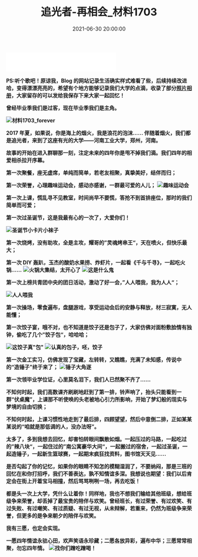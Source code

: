 ﻿---
title: 追光者-再相会_材料1703
type: 'tags'
cover: /img/pexels-sabeel-ahammed-68357.jpg
top_img: /img/pexels-sabeel-ahammed-68357.jpg
categories: ['大学往事&毕业季']
date: 2021-06-30 20:00:00
---

<iframe frameborder="no" border="0" marginwidth="0" marginheight="0" width=298 height=52 src="//music.163.com/outchain/player?type=2&id=1392908905&auto=1&height=32"></iframe>

**PS:听个歌吧！原谅我，Blog 的网站记录生活确实样式难看了些，后续持续改进哈，变得漂漂亮亮的，希望有个地方能够记录我们大学的点滴，收录了部分[照片相册](https://rainux.top/Gallery/)，大家留存的可以发给我保存下来大家一起回忆！**

**曾经毕业季我们是过客，现在毕业季我们是主角。**

**![材料1703_forever](https://img-blog.csdnimg.cn/20210618202100839.jpg?x-oss-process=image/watermark,type_ZmFuZ3poZW5naGVpdGk,shadow_10,text_aHR0cHM6Ly9ibG9nLmNzZG4ubmV0L3dlaXhpbl80OTkxODY1Nw==,size_16,color_FFFFFF,t_70)**

**2017 年夏，如果说，你是海上的烟火，我是浪花的泡沫...... 伴随着烟火，我们都是追光者，来到了这座有光的大学——河南工业大学，郑州，河南。**

**故事的开始在进入群聊那一刻，注定未来的四年你是甩不掉我们滴。我们四年的相爱相杀拉开序幕。**

**第一次聚餐，座无虚席，单纯而简单，若老友相聚，真挚美好，结伴而归；**

**第一次荣誉，心理趣味运动会，感动亦感谢，一群最可爱的人儿；**
**![趣味运动会](https://img-blog.csdnimg.cn/20210618202213188.jpg?x-oss-process=image/watermark,type_ZmFuZ3poZW5naGVpdGk,shadow_10,text_aHR0cHM6Ly9ibG9nLmNzZG4ubmV0L3dlaXhpbl80OTkxODY1Nw==,size_16,color_FFFFFF,t_70)**

**第一次上课，慌乱寻不见教室，时间尚早不要慌，答抢不到首排座位，那时的我们简单而可爱；**

**第一次过圣诞节，这是我最有心的一次了，大爱你们！**

**![圣诞节小卡片小袜子](https://7.dusays.com/2021/06/22/cd7992d632323.jpg)**

**第一次烧烤，没有助攻，全是主攻，耀哥的”灵魂烤串王“，天在喷火，但快乐最大；**

**第一次 DIY 轰趴，玉杰的酸奶水果捞、炸虾片，一起看《千与千寻》，一起吃火锅......**
**![火锅大集结，太开心了](https://img-blog.csdnimg.cn/20210618203637116.jpg?x-oss-process=image/watermark,type_ZmFuZ3poZW5naGVpdGk,shadow_10,text_aHR0cHM6Ly9ibG9nLmNzZG4ubmV0L3dlaXhpbl80OTkxODY1Nw==,size_16,color_FFFFFF,t_70)**
**![这是什么鬼](https://7.dusays.com/2021/06/21/f66f2275755ae.jpg)**

**第一次上榜共青团中央的团日活动，激动了好一会，”人人喂我，我为人人“；**

**![人人喂我](https://img-blog.csdnimg.cn/20210618202755539.jpg?x-oss-process=image/watermark,type_ZmFuZ3poZW5naGVpdGk,shadow_10,text_aHR0cHM6Ly9ibG9nLmNzZG4ubmV0L3dlaXhpbl80OTkxODY1Nw==,size_16,color_FFFFFF,t_70)**

**第一次操场，零食遍布，盘腿游戏，享受运动会后的安静与释放，材三寂寞，无人能懂；**

**第一次饺子宴，哦不对，也不知道是饺子还是包子了，大家仿佛对面粉敷脸情有独钟，偷吃了几个”饺子包“，哈哈哈；**

**![这饺子真"包"](https://img-blog.csdnimg.cn/20210618203325343.jpg?x-oss-process=image/watermark,type_ZmFuZ3poZW5naGVpdGk,shadow_10,text_aHR0cHM6Ly9ibG9nLmNzZG4ubmV0L3dlaXhpbl80OTkxODY1Nw==,size_16,color_FFFFFF,t_70)**
**![认真的包子，呸，饺子](https://img-blog.csdnimg.cn/20210618203359999.jpg?x-oss-process=image/watermark,type_ZmFuZ3poZW5naGVpdGk,shadow_10,text_aHR0cHM6Ly9ibG9nLmNzZG4ubmV0L3dlaXhpbl80OTkxODY1Nw==,size_16,color_FFFFFF,t_70)**

**第一次金工实习，仿佛发现了宝藏，左转转，又瞧瞧，充满了未知感，传说中的“造锤子”终于来了；**
**![锤子大角逐](https://img-blog.csdnimg.cn/20210618202451420.jpg?x-oss-process=image/watermark,type_ZmFuZ3poZW5naGVpdGk,shadow_10,text_aHR0cHM6Ly9ibG9nLmNzZG4ubmV0L3dlaXhpbl80OTkxODY1Nw==,size_16,color_FFFFFF,t_70)**

**第一次领毕业学位证，心里莫名泪下，我们人已然聚不齐了......**

**不知何时起，我们高数课齐刷刷地赶到了第一排，铃声响了，抬头只能看到一群“伏桌魔”，上课那不听使唤的头老被地心引力所影响，开始了梦幻般的现实与梦境的自由切换；**

**不知何时起，上课习惯性地走到了最后排，四顾望望，然后中意倒二排，正如某某某说的“咱就是那低调的人，没办法呀”。**

**太多了，多到我想去回忆，却害怕转眼间飘散如烟。一起压过的马路，一起吃过的”辣八块“，一起住过的”南公寓豪华大间“，一起搬过的宿舍，一起过圣诞，一起造锤子，一起新生篮球赛，一起期末疯狂找资料，图书馆天天见......**

**是否勾起了你的记忆，如果你的眼睛不知怎的模糊湿润了，不要纳闷，那是三班的回忆在和你打招呼，我们不善表达，孰不知情谊多深。我想说也期望：我们以后肯定会在街上开着宝马相撞，然后骂骂咧咧一场，再去吃饭！**

**都是头一次上大学，凭什么让着你！同样地，我也不想我们输给其他班级，想给班级争来荣誉，却丢掉了最宝贵的陪伴与欢笑。曾经班长，有过荣誉、有过欢笑、有过失败、有过嘲笑、有过质疑、有过无视，从未辩解，若重来，仍然为班级争来荣誉，但更多的是争来朝夕的陪伴与欢笑。**

**我有三愿，也定会实现。**

**一愿四年情谊永驻心田，欢声笑语永珍藏；二愿各放异彩，遍布中华；三愿常常相聚，勿忘四年情。**
**![找你们蹭吃蹭喝！](https://img-blog.csdnimg.cn/20210618203718768.png?x-oss-process=image/watermark,type_ZmFuZ3poZW5naGVpdGk,shadow_10,text_aHR0cHM6Ly9ibG9nLmNzZG4ubmV0L3dlaXhpbl80OTkxODY1Nw==,size_16,color_FFFFFF,t_70)**
